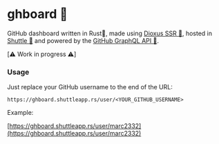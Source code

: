 # ghboard 🦑

GitHub dashboard written in Rust🦀, made using [Dioxus SSR 🧬](https://dioxuslabs.com/), hosted in [Shuttle 🚀](https://www.shuttle.rs/) and powered by the [GitHub GraphQL API 🦑](https://docs.github.com/en/graphql).

[⚠️ Work in progress ⚠️]

### Usage

Just replace your GitHub username to the end of the URL:

```
https://ghboard.shuttleapp.rs/user/<YOUR_GITHUB_USERNAME>
```

Example:

[https://ghboard.shuttleapp.rs/user/marc2332](https://ghboard.shuttleapp.rs/user/marc2332)
